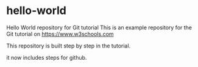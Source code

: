 # hello-world
Hello World repository for Git tutorial
This is an example repository for the Git tutorial on https://www.w3schools.com

This repository is built step by step in the tutorial.

it now includes steps for github.

